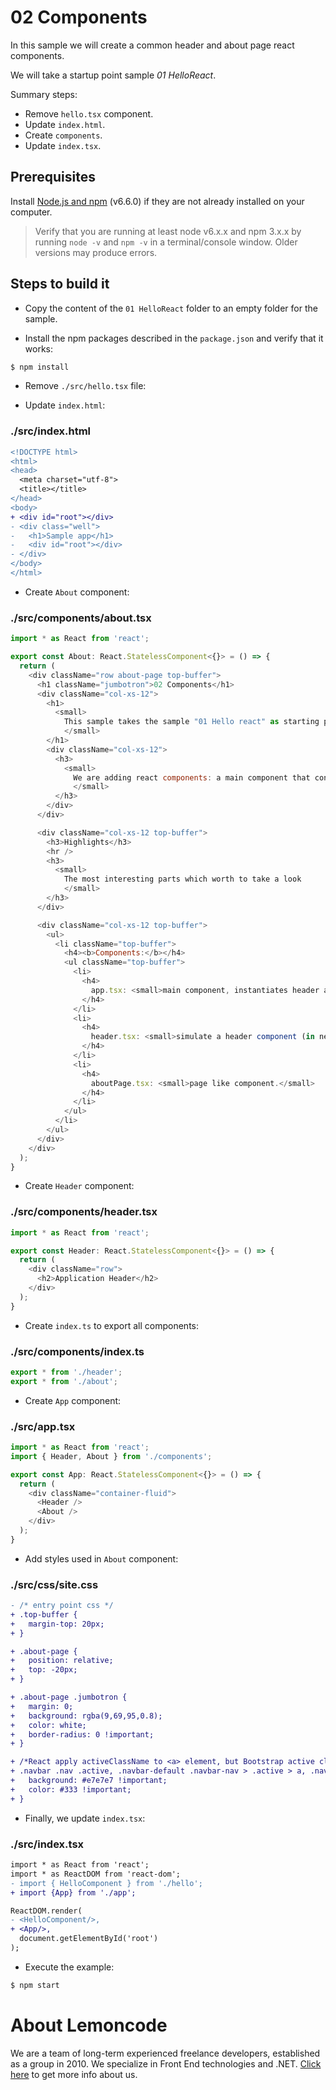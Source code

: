 # 02 Components

In this sample we will create a common header and about page react components.

We will take a startup point sample _01 HelloReact_.

Summary steps:

- Remove `hello.tsx` component.
- Update `index.html`.
- Create `components`.
- Update `index.tsx`.

## Prerequisites

Install [Node.js and npm](https://nodejs.org/en/) (v6.6.0) if they are not already
installed on your computer.

> Verify that you are running at least node v6.x.x and npm 3.x.x by running `node -v` and `npm -v`
in a terminal/console window. Older versions may produce errors.

## Steps to build it

- Copy the content of the `01 HelloReact` folder to an empty folder for the sample.

- Install the npm packages described in the `package.json` and verify that it works:

 ```bash
 $ npm install
 ```

- Remove `./src/hello.tsx` file:

- Update `index.html`:

### ./src/index.html
```diff
<!DOCTYPE html>
<html>
<head>
  <meta charset="utf-8">
  <title></title>
</head>
<body>
+ <div id="root"></div>
- <div class="well">
-   <h1>Sample app</h1>
-   <div id="root"></div>
- </div>
</body>
</html>

```

- Create `About` component:

### ./src/components/about.tsx
```javascript
import * as React from 'react';

export const About: React.StatelessComponent<{}> = () => {
  return (
    <div className="row about-page top-buffer">
      <h1 className="jumbotron">02 Components</h1>
      <div className="col-xs-12">
        <h1>
          <small>
            This sample takes the sample "01 Hello react" as starting point.
            </small>
        </h1>
        <div className="col-xs-12">
          <h3>
            <small>
              We are adding react components: a main component that consumes a <b>header</b> and an <b>about</b> component.
              </small>
          </h3>
        </div>
      </div>

      <div className="col-xs-12 top-buffer">
        <h3>Highlights</h3>
        <hr />
        <h3>
          <small>
            The most interesting parts which worth to take a look
            </small>
        </h3>
      </div>

      <div className="col-xs-12 top-buffer">
        <ul>
          <li className="top-buffer">
            <h4><b>Components:</b></h4>
            <ul className="top-buffer">
              <li>
                <h4>
                  app.tsx: <small>main component, instantiates header and common component.</small>
                </h4>
              </li>
              <li>
                <h4>
                  header.tsx: <small>simulate a header component (in next samples this will include a nav bar).</small>
                </h4>
              </li>
              <li>
                <h4>
                  aboutPage.tsx: <small>page like component.</small>
                </h4>
              </li>
            </ul>
          </li>
        </ul>
      </div>
    </div>
  );
}

```
- Create `Header` component:

### ./src/components/header.tsx
```javascript
import * as React from 'react';

export const Header: React.StatelessComponent<{}> = () => {
  return (
    <div className="row">
      <h2>Application Header</h2>
    </div>
  );
}

```

- Create `index.ts` to export all components:

### ./src/components/index.ts
```javascript
export * from './header';
export * from './about';

```

- Create `App` component:

### ./src/app.tsx
```javascript
import * as React from 'react';
import { Header, About } from './components';

export const App: React.StatelessComponent<{}> = () => {
  return (
    <div className="container-fluid">
      <Header />
      <About />
    </div>
  );
}

```

- Add styles used in `About` component:

### ./src/css/site.css
```diff
- /* entry point css */
+ .top-buffer {
+   margin-top: 20px;
+ }

+ .about-page {
+   position: relative;
+   top: -20px;
+ }

+ .about-page .jumbotron {
+   margin: 0;
+   background: rgba(9,69,95,0.8);
+   color: white;
+   border-radius: 0 !important;
+ }

+ /*React apply activeClassName to <a> element, but Bootstrap active class is over <li> element*/
+ .navbar .nav .active, .navbar-default .navbar-nav > .active > a, .navbar-default .navbar-nav > .active > a:hover, .navbar-default .navbar-nav > .active > a:focus {
+   background: #e7e7e7 !important;
+   color: #333 !important;
+ }

```

- Finally, we update `index.tsx`:

### ./src/index.tsx
```diff
import * as React from 'react';
import * as ReactDOM from 'react-dom';
- import { HelloComponent } from './hello';
+ import {App} from './app';

ReactDOM.render(
- <HelloComponent/>,
+ <App/>,
  document.getElementById('root')
);

```

- Execute the example:

 ```bash
 $ npm start
 ```

# About Lemoncode

We are a team of long-term experienced freelance developers, established as a group in 2010.
We specialize in Front End technologies and .NET. [Click here](http://lemoncode.net/services/en/#en-home) to get more info about us. 
